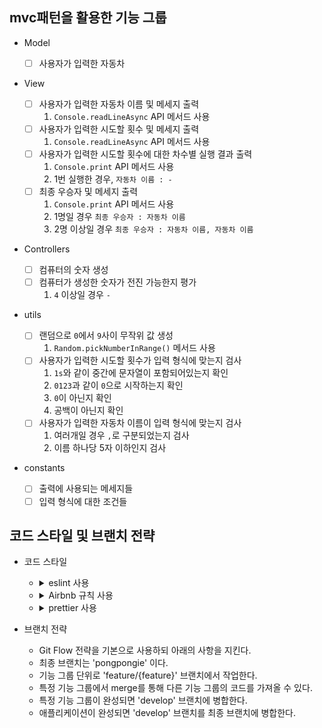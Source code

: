 ## mvc패턴을 활용한 기능 그룹

- Model

  - [ ] 사용자가 입력한 자동차

- View

  - [ ] 사용자가 입력한 자동차 이름 및 메세지 출력
    1. `Console.readLineAsync` API 메서드 사용
  - [ ] 사용자가 입력한 시도할 횟수 및 메세지 출력
    1. `Console.readLineAsync` API 메서드 사용
  - [ ] 사용자가 입력한 시도할 횟수에 대한 차수별 실행 결과 출력
    1. `Console.print` API 메서드 사용
    2. 1번 실행한 경우, `자동차 이름 : - `
  - [ ] 최종 우승자 및 메세지 출력
    1. `Console.print` API 메서드 사용
    2. 1명일 경우 `최종 우승자 : 자동차 이름`
    3. 2명 이상일 경우 `최종 우승자 : 자동차 이름, 자동차 이름`

- Controllers

  - [ ] 컴퓨터의 숫자 생성
  - [ ] 컴퓨터가 생성한 숫자가 전진 가능한지 평가
    1. `4` 이상일 경우 `-`

- utils

  - [ ] 랜덤으로 `0`에서 `9`사이 무작위 값 생성
    1. `Random.pickNumberInRange()` 메서드 사용
  - [ ] 사용자가 입력한 시도할 횟수가 입력 형식에 맞는지 검사
    1. `1s`와 같이 중간에 문자열이 포함되어있는지 확인
    2. `0123`과 같이 `0`으로 시작하는지 확인
    3. `0`이 아닌지 확인
    4. 공백이 아닌지 확인
  - [ ] 사용자가 입력한 자동차 이름이 입력 형식에 맞는지 검사
    1. 여러개일 경우 `,`로 구분되었는지 검사
    2. 이름 하나당 5자 이하인지 검사

- constants
  - [ ] 출력에 사용되는 메세지들
  - [ ] 입력 형식에 대한 조건들

## 코드 스타일 및 브랜치 전략

- 코드 스타일

  - <details>
        <summary>eslint 사용</summary>

        `npm init @eslint/config`로 eslint 설치

        .eslintrc.json 파일에서 Airbnb 스타일로 코드를 정의한다.

    </details>

  - <details>
        <summary>Airbnb 규칙 사용</summary>

        `npm i -D prettier eslint-config-prettier` 명령으로 prettier과 설정이 겹치지 않게 extension을 설치한다.

        .eslintrc.json의 `extends: ['airbnb-base', 'prettier']` 를 추가한다.

    </details>

  - <details>
        <summary>prettier 사용</summary>

        `npm i -D prettier eslint-config-prettier` 로 prettier를 설치한다.

        .prettierrc.json 파일을 생성한 후 prettier 규칙을 추가한다.

    </details>

- 브랜치 전략
  - Git Flow 전략을 기본으로 사용하되 아래의 사항을 지킨다.
  - 최종 브랜치는 'pongpongie' 이다.
  - 기능 그룹 단위로 'feature/{feature}' 브랜치에서 작업한다.
  - 특정 기능 그룹에서 merge를 통해 다른 기능 그룹의 코드를 가져올 수 있다.
  - 특정 기능 그룹이 완성되면 'develop' 브랜치에 병합한다.
  - 애플리케이션이 완성되면 'develop' 브랜치를 최종 브랜치에 병합한다.
